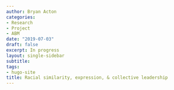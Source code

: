 ```yaml
---
author: Bryan Acton
categories:
- Research
- Project
- ABM
date: "2019-07-03"
draft: false
excerpt: In progress
layout: single-sidebar
subtitle: 
tags:
- hugo-site
title: Racial similarity, expression, & collective leadership
---
```




